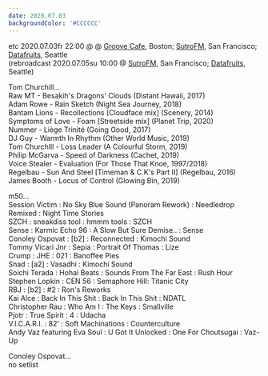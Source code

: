 ```yaml
---
date: 2020.07.03
backgroundColor: '#CCCCCC'
---
```


etc 2020.07.03fr 22:00 @ @ [Groove Cafe](http://grove.cafe/), Boston; [SutroFM](https://www.sutrofm.net/), San Francisco; [](http://groove.cafe/)[Datafruits](https://datafruits.fm/), Seattle  
(rebroadcast 2020.07.05su 10:00 @ [SutroFM](https://www.sutrofm.net/), San Francisco; [Datafruits](https://datafruits.fm/), Seattle)  

Tom Churchill...  
Raw MT - Besakih's Dragons' Clouds (Distant Hawaii, 2017)  
Adam Rowe - Rain Sketch (Night Sea Journey, 2018)  
Bantam Lions - Recollections \[Cloudface mix\] (Scenery, 2014)  
Symptoms of Love - Foam \[Streetside mix\] (Planet Trip, 2020)  
Nummer - Liège Trinité (Going Good, 2017)  
DJ Guy - Warmth In Rhythm (Other World Music, 2019)  
Tom Churchlll - Loss Leader (A Colourful Storm, 2019)  
Philip McGarva - Speed of Darkness (Cachet, 2019)  
Voice Stealer - Evaluation (For Those That Knoe, 1997/2018)  
Regelbau - Sun And Steel \[Timeman & C.K's Part II\] (Regelbau, 2016)  
James Booth - Locus of Control (Glowing Bin, 2019)  

m50...  
Session Victim : No Sky Blue Sound (Panoram Rework) : Needledrop Remixed : Night Time Stories  
SZCH : sneakdiss tool : hmmm tools : SZCH  
Sense : Karmic Echo 96 : A Slow But Sure Demise.. : Sense  
Conoley Ospovat : \[b2\] : Reconnected : Kimochi Sound  
Tommy Vicari Jnr : Sepia : Portrait Of Thomas : Lize  
Crump : JHE : 021 : Banoffee Pies  
Snad : \[a2\] : Vasadhi : Kimochi Sound  
Soichi Terada : Hohai Beats : Sounds From The Far East : Rush Hour  
Stephen Lopkin : CEN 56 : Semaphore Hill: Titanic City  
RBJ : \[b2\] : #2 : Ron's Reworks  
Kai Alce : Back In This Shit : Back In This Shit : NDATL  
Christopher Rau : Who Am I : The Keys : Smallville  
Pjotr : True Spirit : 4 : Udacha  
V.I.C.A.R.I. : 82' : Soft Machinations : Counterculture  
Andy Vaz featuring Eva Soul : U Got It Unlocked : One For Choutsugai : Vaz-Up  

Conoley Ospovat...  
no setlist